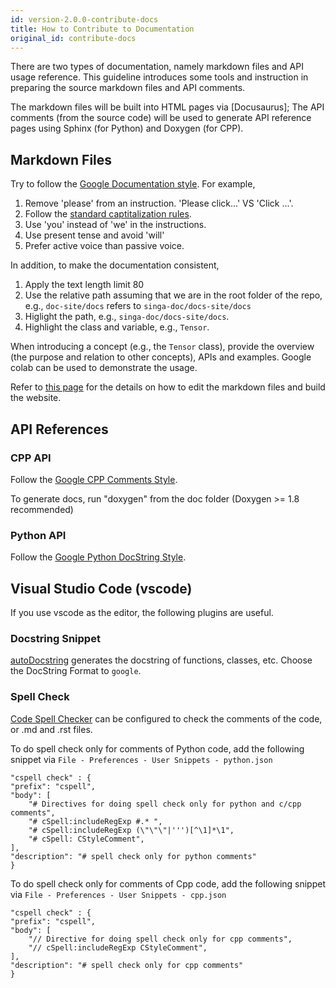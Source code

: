 ```yaml
---
id: version-2.0.0-contribute-docs
title: How to Contribute to Documentation
original_id: contribute-docs
---
```


<!--- Licensed to the Apache Software Foundation (ASF) under one or more contributor license agreements.  See the NOTICE file distributed with this work for additional information regarding copyright ownership.  The ASF licenses this file to you under the Apache License, Version 2.0 (the "License"); you may not use this file except in compliance with the License.  You may obtain a copy of the License at http://www.apache.org/licenses/LICENSE-2.0 Unless required by applicable law or agreed to in writing, software distributed under the License is distributed on an "AS IS" BASIS, WITHOUT WARRANTIES OR CONDITIONS OF ANY KIND, either express or implied.  See the License for the specific language governing permissions and limitations under the License.  -->

There are two types of documentation, namely markdown files and API usage reference. This guideline introduces some tools and instruction in preparing the source markdown files and API comments.

The markdown files will be built into HTML pages via [Docusaurus]; The API comments (from the source code) will be used to generate API reference pages using Sphinx (for Python) and Doxygen (for CPP).

## Markdown Files

Try to follow the [Google Documentation style](https://developers.google.com/style). For example,

1. Remove 'please' from an instruction. 'Please click...' VS 'Click ...'.
2. Follow the [standard captitalization rules](https://owl.purdue.edu/owl/general_writing/mechanics/help_with_capitals.html).
3. Use 'you' instead of 'we' in the instructions.
4. Use present tense and avoid 'will'
5. Prefer active voice than passive voice.

In addition, to make the documentation consistent,

1. Apply the text length limit 80
2. Use the relative path assuming that we are in the root folder of the repo, e.g., `doc-site/docs` refers to `singa-doc/docs-site/docs`
3. Higlight the path, e.g., `singa-doc/docs-site/docs`.
4. Highlight the class and variable, e.g., `Tensor`.

When introducing a concept (e.g., the `Tensor` class), provide the overview (the purpose and relation to other concepts), APIs and examples. Google colab can be used to demonstrate the usage.

Refer to [this page](../README.md) for the details on how to edit the markdown files and build the website.

## API References

### CPP API

Follow the [Google CPP Comments Style](https://google.github.io/styleguide/cppguide.html#Comments).

To generate docs, run "doxygen" from the doc folder (Doxygen >= 1.8 recommended)

### Python API

Follow the [Google Python DocString Style](http://google.github.io/styleguide/pyguide.html#38-comments-and-docstrings).

## Visual Studio Code (vscode)

If you use vscode as the editor, the following plugins are useful.

### Docstring Snippet

[autoDocstring](https://marketplace.visualstudio.com/items?itemName=njpwerner.autodocstring) generates the docstring of functions, classes, etc. Choose the DocString Format to `google`.

### Spell Check

[Code Spell Checker](https://marketplace.visualstudio.com/items?itemName=streetsidesoftware.code-spell-checker) can be configured to check the comments of the code, or .md and .rst files.

To do spell check only for comments of Python code, add the following snippet via `File - Preferences - User Snippets - python.json`

    "cspell check" : {
    "prefix": "cspell",
    "body": [
        "# Directives for doing spell check only for python and c/cpp comments",
        "# cSpell:includeRegExp #.* ",
        "# cSpell:includeRegExp (\"\"\"|''')[^\1]*\1",
        "# cSpell: CStyleComment",
    ],
    "description": "# spell check only for python comments"
    }

To do spell check only for comments of Cpp code, add the following snippet via `File - Preferences - User Snippets - cpp.json`

    "cspell check" : {
    "prefix": "cspell",
    "body": [
        "// Directive for doing spell check only for cpp comments",
        "// cSpell:includeRegExp CStyleComment",
    ],
    "description": "# spell check only for cpp comments"
    }
